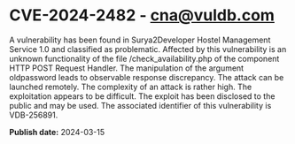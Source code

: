 # CVE-2024-2482 - cna@vuldb.com

A vulnerability has been found in Surya2Developer Hostel Management Service 1.0 and classified as problematic. Affected by this vulnerability is an unknown functionality of the file /check_availability.php of the component HTTP POST Request Handler. The manipulation of the argument oldpassword leads to observable response discrepancy. The attack can be launched remotely. The complexity of an attack is rather high. The exploitation appears to be difficult. The exploit has been disclosed to the public and may be used. The associated identifier of this vulnerability is VDB-256891.

**Publish date:** 2024-03-15
